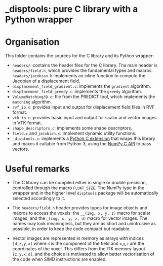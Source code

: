 # _disptools: pure C library with a Python wrapper

# Organisation

This folder contains the sources for the C library and its Python wrapper:
+ `headers/`: contains the header files for the C library. The main header is `headers/field.h`, which provides the fundamental types and macros. `headers/jacobian.h` implements an inline function to compute the Jacobian of a displacement field.
+ `displacement_field_gradient.c`: implements the `gradient` algorithm.
+ `displacement_field_greedy.c`: implements the `greedy` algorithm.
+ `VolumeMatching3D.c`: file from the PREDICT tool, which implements the `matching` algorithm.
+ `rvf_io.c`: provides input and output for displacement field files in RVF format.
+ `vtk_io.c`: provides basic input and output for scalar and vector images in VTK format.
+ `shape_descriptors.c`: implements some shape descriptors.
+ `field.c` and `jacobian.c`: implement dynamic utility functions.
+ `_disptools.c`: implements a [Python C extension](https://docs.python.org/3.6/extending/extending.html) that wraps this library and makes it callable from Python 3, using the [NumPy C API](https://docs.scipy.org/doc/numpy-1.14.0/reference/c-api.html) to pass vectors.

# Useful remarks

+ The C library can be compiled either in single or double precision, controlled through the macro `FLOAT_SIZE`. The NumPy type in the wrapper and in the higher level `disptools` package will be automatically selected accordingly to it.

+ The `headers/field.h` header provides types for image objects and macros to access the voxels: the `__(img, x, y, z)` macro for scalar images, and the `_(img, x, y, z, d)` macro for vector images. The names may look meaningless, but they are as short and unintrusive as possible, in order to keep the code compact but readable.

+ Vector images are represented in memory as arrays with indices `[d,z,y,x]` where `d` is the component of the field and `x`,`y`,`z` are the coordinates of the voxel. This differs from the ITK memory layout `[z,y,x,d]`, and the choice is motivated to allow better vectorisation of the code when SIMD instructions are enabled. 
